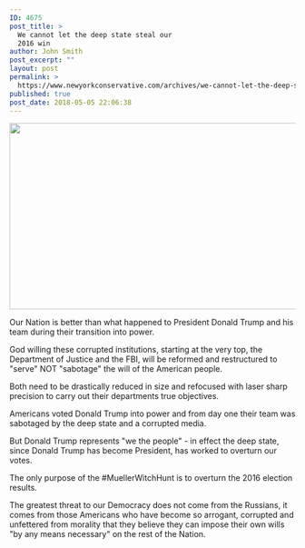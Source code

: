 ```yaml
---
ID: 4675
post_title: >
  We cannot let the deep state steal our
  2016 win
author: John Smith
post_excerpt: ""
layout: post
permalink: >
  https://www.newyorkconservative.com/archives/we-cannot-let-the-deep-state-steal-our-2016-win/
published: true
post_date: 2018-05-05 22:06:38
---
```

<a href="https://www.newyorkconservative.com/wp-content/uploads/2016/04/CghW6p3UYAA3mr1.jpg"><img class="alignnone size-full wp-image-3771" src="https://www.newyorkconservative.com/wp-content/uploads/2016/04/CghW6p3UYAA3mr1.jpg" alt="" width="599" height="328" /></a>

Our Nation is better than what happened to President Donald Trump and his team during their transition into power.

God willing these corrupted institutions, starting at the very top, the Department of Justice and the FBI, will be reformed and restructured to "serve" NOT "sabotage" the will of the American people.

Both need to be drastically reduced in size and refocused with laser sharp precision to carry out their departments true objectives.

Americans voted Donald Trump into power and from day one their team was sabotaged by the deep state and a corrupted media.

But Donald Trump represents "we the people" - in effect the deep state, since Donald Trump has become President, has worked to overturn our votes.

The only purpose of the #MuellerWitchHunt is to overturn the 2016 election results.

The greatest threat to our Democracy does not come from the Russians, it comes from those Americans who have become so arrogant, corrupted and unfettered from morality that they believe they can impose their own wills "by any means necessary" on the rest of the Nation.

&nbsp;